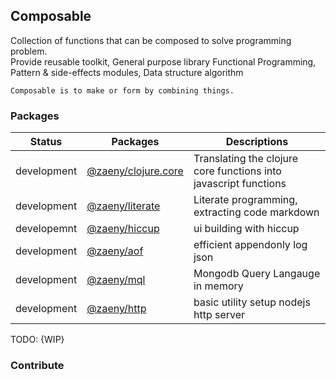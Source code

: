 ## Composable  

Collection of functions that can be composed to solve programming problem.  
Provide reusable toolkit, General purpose library Functional Programming, Pattern & side-effects modules, Data structure algorithm


    Composable is to make or form by combining things.   
    

### Packages

| Status      | Packages                    | Descriptions                                                                     |
|-------------|-----------------------------|--------------------------------------------------------------------------------- |
| development | [@zaeny/clojure.core](https://github.com/azizzaeny/clojure.core)  | Translating the clojure core functions into javascript functions |
| development | [@zaeny/literate](https://github.com/azizzaeny/literate)  | Literate programming, extracting code markdown |
| developemnt | [@zaeny/hiccup](./packages/hiccup/readme.md) | ui building with hiccup |
| development | [@zaeny/aof](./packages/aof/readme.md) | efficient appendonly log json |
| development | [@zaeny/mql](./packages/mql/readme.md) | Mongodb Query Langauge in memory |
| development | [@zaeny/http](./packages/http/readme.md) | basic utility setup nodejs http server |

TODO: {WIP}        

### Contribute

